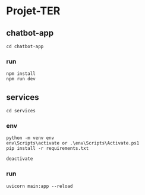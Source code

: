 # Projet-TER

## chatbot-app
```
cd chatbot-app
```

### run
```
npm install
npm run dev
```

## services
```
cd services
```

### env
```
python -m venv env
env\Scripts\activate or .\env\Scripts\Activate.ps1
pip install -r requirements.txt

deactivate
```

### run
```
uvicorn main:app --reload
```